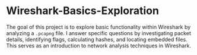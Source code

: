 # Wireshark-Basics-Exploration
The goal of this project is to explore basic functionality within Wireshark by analyzing a `.pcapng` file. I answer specific questions by investigating packet details, identifying flags, calculating hashes, and locating embedded files. This serves as an introduction to network analysis techniques in Wireshark.
